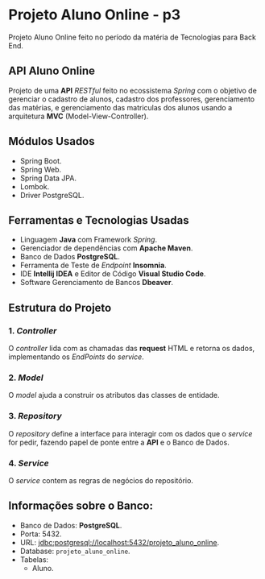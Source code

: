 # Projeto Aluno Online - p3

Projeto Aluno Online feito no período da matéria de Tecnologias para Back End.

## API Aluno Online

Projeto de uma **API** *RESTful* feito no ecossistema *Spring* com o objetivo de gerenciar o cadastro de alunos, cadastro dos professores, gerenciamento das matérias, e gerenciamento das matriculas dos alunos usando a arquitetura **MVC** (Model-View-Controller).

## Módulos Usados

- Spring Boot.
- Spring Web.
- Spring Data JPA.
- Lombok.
- Driver PostgreSQL.

## Ferramentas e Tecnologias Usadas

- Linguagem **Java** com Framework *Spring*.
- Gerenciador de dependências com **Apache Maven**.
- Banco de Dados **PostgreSQL**.
- Ferramenta de Teste de *Endpoint* **Insomnia**.
- IDE **Intellij IDEA** e Editor de Código **Visual Studio Code**.
- Software Gerenciamento de Bancos **Dbeaver**.

## Estrutura do Projeto

### 1. *Controller*

O *controller* lida com as chamadas das **request** HTML e retorna os dados, implementando os *EndPoints* do *service*.

### 2. *Model*

O *model* ajuda a construir os atributos das classes de entidade.

### 3. *Repository*

O *repository* define a interface para interagir com os dados que o *service* for pedir, fazendo papel de ponte entre a **API** e o Banco de Dados.

### 4. *Service*

O *service* contem as regras de negócios do repositório.

## Informações sobre o Banco:

- Banco de Dados: **PostgreSQL**.
- Porta: 5432.
- URL: [jdbc:postgresql://localhost:5432/projeto_aluno_online](jdbc:postgresql://localhost:5432/projeto_aluno_online).
- Database: `projeto_aluno_online`.
- Tabelas: 
  - Aluno.
